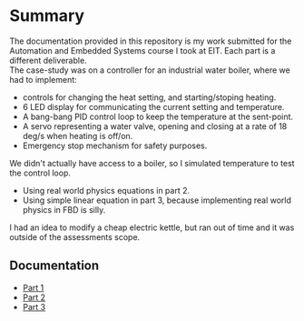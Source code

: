 # Summary

The documentation provided in this repository is my work submitted for the Automation and Embedded Systems course I took at EIT.
Each part is a different deliverable.<br>
The case-study was on a controller for an industrial water boiler, where we had to implement:

- controls for changing the heat setting, and starting/stoping heating.
- 6 LED display for communicating the current setting and temperature.
- A bang-bang PID control loop to keep the temperature at the sent-point.
- A servo representing a water valve, opening and closing at a rate of 18 deg/s when heating is off/on.
- Emergency stop mechanism for safety purposes.

We didn't actually have access to a boiler, so I simulated temperature to test the control loop.

- Using real world physics equations in part 2.
- Using simple linear equation in part 3, because implementing real world physics in FBD is silly.

I had an idea to modify a cheap electric kettle, but ran out of time and it was outside of the assessments scope.

## Documentation

- [Part 1](Part1/Part1.pdf)
- [Part 2](Part2/Part2.pdf)
- [Part 3](Part3/Part3.pdf)
